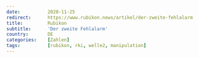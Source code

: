 ```yaml
---
date:          2020-11-25
redirect:      https://www.rubikon.news/artikel/der-zweite-fehlalarm
title:         Rubikon
subtitle:      'Der zweite Fehlalarm'
country:       DE
categories:    [Zahlen]
tags:          [rubikon, rki, welle2, manipulation]
---
```

